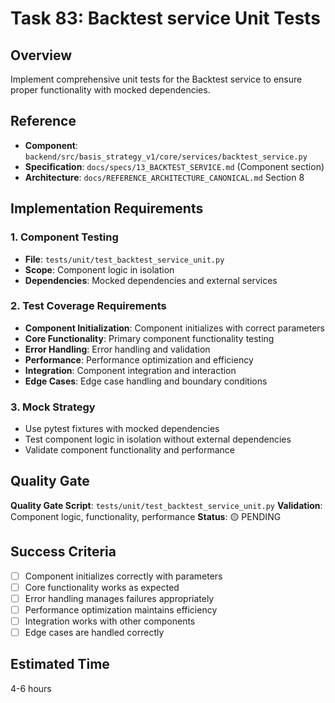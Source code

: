 # Task 83: Backtest service Unit Tests

## Overview
Implement comprehensive unit tests for the Backtest service to ensure proper functionality with mocked dependencies.

## Reference
- **Component**: `backend/src/basis_strategy_v1/core/services/backtest_service.py`
- **Specification**: `docs/specs/13_BACKTEST_SERVICE.md` (Component section)
- **Architecture**: `docs/REFERENCE_ARCHITECTURE_CANONICAL.md` Section 8

## Implementation Requirements

### 1. Component Testing
- **File**: `tests/unit/test_backtest_service_unit.py`
- **Scope**: Component logic in isolation
- **Dependencies**: Mocked dependencies and external services

### 2. Test Coverage Requirements
- **Component Initialization**: Component initializes with correct parameters
- **Core Functionality**: Primary component functionality testing
- **Error Handling**: Error handling and validation
- **Performance**: Performance optimization and efficiency
- **Integration**: Component integration and interaction
- **Edge Cases**: Edge case handling and boundary conditions

### 3. Mock Strategy
- Use pytest fixtures with mocked dependencies
- Test component logic in isolation without external dependencies
- Validate component functionality and performance

## Quality Gate
**Quality Gate Script**: `tests/unit/test_backtest_service_unit.py`
**Validation**: Component logic, functionality, performance
**Status**: 🟡 PENDING

## Success Criteria
- [ ] Component initializes correctly with parameters
- [ ] Core functionality works as expected
- [ ] Error handling manages failures appropriately
- [ ] Performance optimization maintains efficiency
- [ ] Integration works with other components
- [ ] Edge cases are handled correctly

## Estimated Time
4-6 hours
